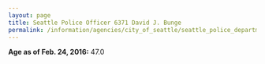 ```yaml
---
layout: page
title: Seattle Police Officer 6371 David J. Bunge
permalink: /information/agencies/city_of_seattle/seattle_police_department/copbook/6371/
---
```


**Age as of Feb. 24, 2016:** 47.0
